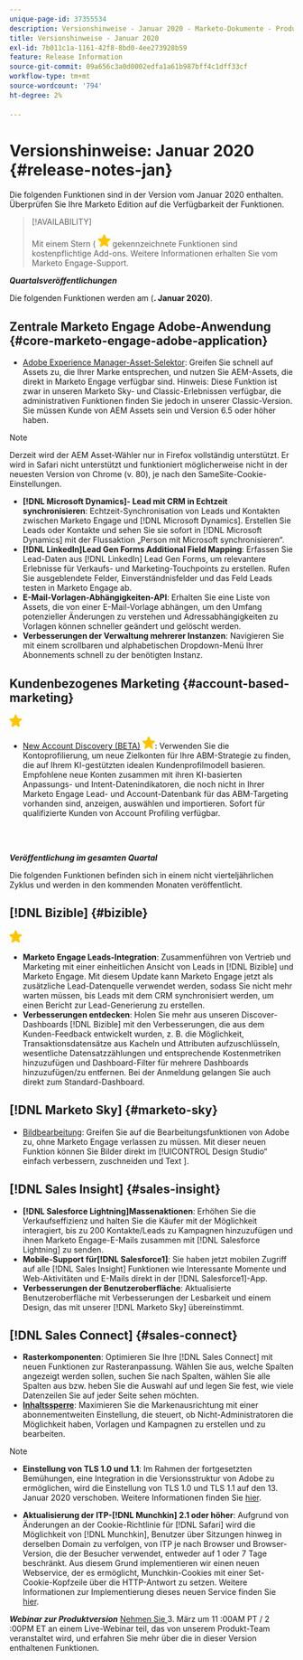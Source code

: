 ```yaml
---
unique-page-id: 37355534
description: Versionshinweise - Januar 2020 - Marketo-Dokumente - Produktdokumentation
title: Versionshinweise - Januar 2020
exl-id: 7b011c1a-1161-42f8-8bd0-4ee273928b59
feature: Release Information
source-git-commit: 09a656c3a0d0002edfa1a61b987bff4c1dff33cf
workflow-type: tm+mt
source-wordcount: '794'
ht-degree: 2%

---
```


# Versionshinweise: Januar 2020 {#release-notes-jan}

Die folgenden Funktionen sind in der Version vom Januar 2020 enthalten. Überprüfen Sie Ihre Marketo Edition auf die Verfügbarkeit der Funktionen.

>[!AVAILABILITY]
>
>Mit einem Stern ( ![(Stern)](assets/yellow-star.png) gekennzeichnete Funktionen sind kostenpflichtige Add-ons. Weitere Informationen erhalten Sie vom Marketo Engage-Support.

**_Quartalsveröffentlichungen_**

Die folgenden Funktionen werden am (**. Januar 2020)**.

## Zentrale Marketo Engage Adobe-Anwendung {#core-marketo-engage-adobe-application}

* [Adobe Experience Manager-Asset-Selektor](/help/marketo/product-docs/adobe-experience-cloud-integrations/importing-assets-with-adobe-experience-manager.md): Greifen Sie schnell auf Assets zu, die Ihrer Marke entsprechen, und nutzen Sie AEM-Assets, die direkt in Marketo Engage verfügbar sind. Hinweis: Diese Funktion ist zwar in unseren Marketo Sky- und Classic-Erlebnissen verfügbar, die administrativen Funktionen finden Sie jedoch in unserer Classic-Version. Sie müssen Kunde von AEM Assets sein und Version 6.5 oder höher haben.

>[!NOTE]
>
>Derzeit wird der AEM Asset-Wähler nur in Firefox vollständig unterstützt. Er wird in Safari nicht unterstützt und funktioniert möglicherweise nicht in der neuesten Version von Chrome (v. 80), je nach den SameSite-Cookie-Einstellungen.

* **[!DNL Microsoft Dynamics]- Lead mit CRM in Echtzeit synchronisieren**: Echtzeit-Synchronisation von Leads und Kontakten zwischen Marketo Engage und [!DNL Microsoft Dynamics]. Erstellen Sie Leads oder Kontakte und sehen Sie sie sofort in [!DNL Microsoft Dynamics] mit der Flussaktion „Person mit Microsoft synchronisieren“.
* **[!DNL LinkedIn]Lead Gen Forms Additional Field Mapping**: Erfassen Sie Lead-Daten aus [!DNL LinkedIn] Lead Gen Forms, um relevantere Erlebnisse für Verkaufs- und Marketing-Touchpoints zu erstellen. Rufen Sie ausgeblendete Felder, Einverständnisfelder und das Feld Leads testen in Marketo Engage ab.
* **E-Mail-Vorlagen-Abhängigkeiten-API**: Erhalten Sie eine Liste von Assets, die von einer E-Mail-Vorlage abhängen, um den Umfang potenzieller Änderungen zu verstehen und Adressabhängigkeiten zu Vorlagen können schneller geändert und gelöscht werden.
* **Verbesserungen der Verwaltung mehrerer Instanzen**: Navigieren Sie mit einem scrollbaren und alphabetischen Dropdown-Menü Ihrer Abonnements schnell zu der benötigten Instanz.

## Kundenbezogenes Marketing {#account-based-marketing}

![(Stern)](assets/yellow-star.png)

* [New Account Discovery (BETA)](https://docs.marketo.com/x/WQA6Ag) ![(star)](assets/yellow-star.png): Verwenden Sie die Kontoprofilierung, um neue Zielkonten für Ihre ABM-Strategie zu finden, die auf Ihrem KI-gestützten idealen Kundenprofilmodell basieren. Empfohlene neue Konten zusammen mit ihren KI-basierten Anpassungs- und Intent-Datenindikatoren, die noch nicht in Ihrer Marketo Engage Lead- und Account-Datenbank für das ABM-Targeting vorhanden sind, anzeigen, auswählen und importieren. Sofort für qualifizierte Kunden von Account Profiling verfügbar.

<br> 

**_Veröffentlichung im gesamten Quartal_**

Die folgenden Funktionen befinden sich in einem nicht vierteljährlichen Zyklus und werden in den kommenden Monaten veröffentlicht.

## [!DNL Bizible] {#bizible}

![(Stern)](assets/yellow-star.png)

* **Marketo Engage Leads-Integration**: Zusammenführen von Vertrieb und Marketing mit einer einheitlichen Ansicht von Leads in [!DNL Bizible] und Marketo Engage. Mit diesem Update kann Marketo Engage jetzt als zusätzliche Lead-Datenquelle verwendet werden, sodass Sie nicht mehr warten müssen, bis Leads mit dem CRM synchronisiert werden, um einen Bericht zur Lead-Generierung zu erstellen.
* **Verbesserungen entdecken**: Holen Sie mehr aus unseren Discover-Dashboards [!DNL Bizible] mit den Verbesserungen, die aus dem Kunden-Feedback entwickelt wurden, z. B. die Möglichkeit, Transaktionsdatensätze aus Kacheln und Attributen aufzuschlüsseln, wesentliche Datensatzzählungen und entsprechende Kostenmetriken hinzuzufügen und Dashboard-Filter für mehrere Dashboards hinzuzufügen/zu entfernen. Bei der Anmeldung gelangen Sie auch direkt zum Standard-Dashboard.

## [!DNL Marketo Sky] {#marketo-sky}

* [Bildbearbeitung](https://experienceleague.adobe.com/docs/marketo/sky/design-studio/marketo-image-editor.html?lang=en#design-studio): Greifen Sie auf die Bearbeitungsfunktionen von Adobe zu, ohne Marketo Engage verlassen zu müssen. Mit dieser neuen Funktion können Sie Bilder direkt im [!UICONTROL Design Studio“ einfach verbessern, zuschneiden und Text ].

## [!DNL Sales Insight] {#sales-insight}

* **[!DNL Salesforce Lightning]Massenaktionen**: Erhöhen Sie die Verkaufseffizienz und halten Sie die Käufer mit der Möglichkeit interagiert, bis zu 200 Kontakte/Leads zu Kampagnen hinzuzufügen und ihnen Marketo Engage-E-Mails zusammen mit [!DNL Salesforce Lightning] zu senden.
* **Mobile-Support für[!DNL Salesforce1]**: Sie haben jetzt mobilen Zugriff auf alle [!DNL Sales Insight] Funktionen wie Interessante Momente und Web-Aktivitäten und E-Mails direkt in der [!DNL Salesforce1]-App.
* **Verbesserungen der Benutzeroberfläche**: Aktualisierte Benutzeroberfläche mit Verbesserungen der Lesbarkeit und einem Design, das mit unserer [!DNL Marketo Sky] übereinstimmt.

## [!DNL Sales Connect] {#sales-connect}

* **Rasterkomponenten**: Optimieren Sie Ihre [!DNL Sales Connect] mit neuen Funktionen zur Rasteranpassung. Wählen Sie aus, welche Spalten angezeigt werden sollen, suchen Sie nach Spalten, wählen Sie alle Spalten aus bzw. heben Sie die Auswahl auf und legen Sie fest, wie viele Datenzeilen Sie auf jeder Seite sehen möchten.
* **[Inhaltssperre](/help/marketo/product-docs/marketo-sales-connect/admin/content-lockdown.md)**: Maximieren Sie die Markenausrichtung mit einer abonnementweiten Einstellung, die steuert, ob Nicht-Administratoren die Möglichkeit haben, Vorlagen und Kampagnen zu erstellen und zu bearbeiten.

>[!NOTE]
>
>* **Einstellung von TLS 1.0 und 1.1**: Im Rahmen der fortgesetzten Bemühungen, eine Integration in die Versionsstruktur von Adobe zu ermöglichen, wird die Einstellung von TLS 1.0 und TLS 1.1 auf den 13. Januar 2020 verschoben. Weitere Informationen finden Sie [hier](https://nation.marketo.com/docs/DOC-7059-tls-10-11-deprecation-faq).
>
>* **Aktualisierung der ITP-[!DNL Munchkin] 2.1 oder höher**: Aufgrund von Änderungen an der Cookie-Richtlinie für [!DNL Safari] wird die Möglichkeit von [!DNL Munchkin], Benutzer über Sitzungen hinweg in derselben Domain zu verfolgen, von ITP je nach Browser und Browser-Version, die der Besucher verwendet, entweder auf 1 oder 7 Tage beschränkt. Aus diesem Grund implementieren wir einen neuen Webservice, der es ermöglicht, Munchkin-Cookies mit einer Set-Cookie-Kopfzeile über die HTTP-Antwort zu setzen. Weitere Informationen zur Implementierung dieses neuen Service finden Sie [hier](https://nation.marketo.com/docs/DOC-7351).

**_Webinar zur Produktversion_** [Nehmen Sie ](https://engage.marketo.com/Jan_Feb_20_Release_Webinar_Registration.html) 3. März um 11 :00AM PT / 2 :00PM ET an einem Live-Webinar teil, das von unserem Produkt-Team veranstaltet wird, und erfahren Sie mehr über die in dieser Version enthaltenen Funktionen.
